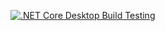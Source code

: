 [![.NET Core Desktop Build Testing](https://github.com/v0idname/TinkoffPortfolioAnalyzer/actions/workflows/build-testing.yml/badge.svg?branch=dev)](https://github.com/v0idname/TinkoffPortfolioAnalyzer/actions/workflows/build-testing.yml)
